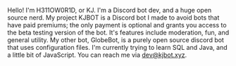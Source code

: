 Hello! I'm H311OW0R1D, or KJ. I'm a Discord bot dev, and a huge open source nerd. My project KJBOT is a Discord bot I made to avoid bots that have paid premiums; the only payment is optional and grants you access to the beta testing version of the bot. It's features include moderation, fun, and general utility. My other bot, GlobeBot, is a purely open source discord bot that uses configuration files. I'm currently trying to learn SQL and Java, and a little bit of JavaScript. You can reach me via dev@kjbot.xyz.
